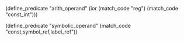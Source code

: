 (define_predicate "arith_operand"
  (ior (match_code "reg")
       (match_code "const_int")))

(define_predicate "symbolic_operand"
  (match_code "const,symbol_ref,label_ref"))
